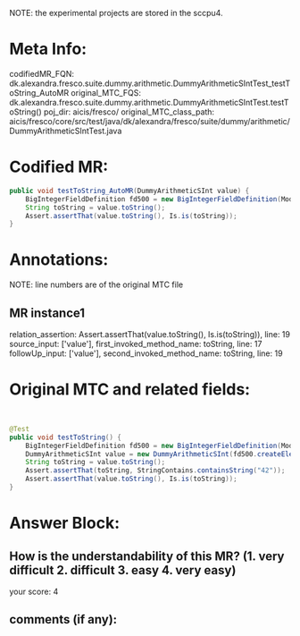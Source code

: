 NOTE: the experimental projects are stored in the sccpu4.

# Meta Info:
codifiedMR_FQN:
dk.alexandra.fresco.suite.dummy.arithmetic.DummyArithmeticSIntTest_testToString_AutoMR
original_MTC_FQS:
dk.alexandra.fresco.suite.dummy.arithmetic.DummyArithmeticSIntTest.testToString()
poj_dir:
aicis/fresco/
original_MTC_class_path:
aicis/fresco/core/src/test/java/dk/alexandra/fresco/suite/dummy/arithmetic/DummyArithmeticSIntTest.java

# Codified MR:
```java
public void testToString_AutoMR(DummyArithmeticSInt value) {
    BigIntegerFieldDefinition fd500 = new BigIntegerFieldDefinition(ModulusFinder.findSuitableModulus(8));
    String toString = value.toString();
    Assert.assertThat(value.toString(), Is.is(toString));
}
```

# Annotations:
NOTE: line numbers are of the original MTC file
## MR instance1
relation_assertion: Assert.assertThat(value.toString(), Is.is(toString)), line: 19 
source_input: ['value'], first_invoked_method_name: toString, line: 17 
followUp_input: ['value'], second_invoked_method_name: toString, line: 19 


# Original MTC and related fields:
```java


@Test
public void testToString() {
    BigIntegerFieldDefinition fd500 = new BigIntegerFieldDefinition(ModulusFinder.findSuitableModulus(8));
    DummyArithmeticSInt value = new DummyArithmeticSInt(fd500.createElement(42));
    String toString = value.toString();
    Assert.assertThat(toString, StringContains.containsString("42"));
    Assert.assertThat(value.toString(), Is.is(toString));
}

```


# Answer Block: 
## How is the understandability of this MR? (1. very difficult 2. difficult 3. easy 4. very easy)
your score: 4
 
## comments (if any): 
```txt

```